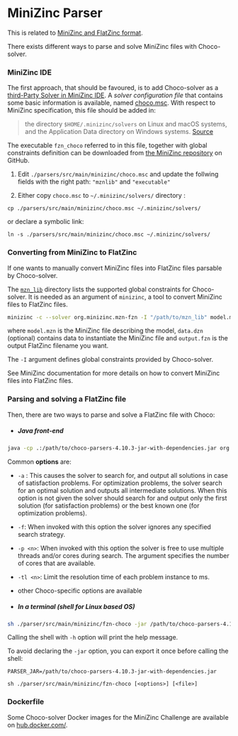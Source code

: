 MiniZinc Parser
===============

This is related to [MiniZinc and FlatZinc format](http://www.minizinc.org).

There exists different ways to parse and solve MiniZinc files with Choco-solver.

### MiniZinc IDE

The first approach, that should be favoured, is to add Choco-solver as a [third-Party Solver in MiniZinc IDE](https://www.minizinc.org/doc-2.5.5/en/fzn-spec.html#solver-configuration-files). 
A *solver configuration file* that contains some basic information is available, named [choco.msc](https://github.com/chocoteam/choco-solver/blob/master/parsers/src/main/minizinc/choco.msc).
With respect to MiniZinc specification, this file should be added in:
> the directory `$HOME/.minizinc/solvers` on Linux and macOS systems, and the Application Data directory on Windows systems.
> [Source](https://www.minizinc.org/doc-2.4.3/en/fzn-spec.html#solver-configuration-files)

The executable `fzn_choco` referred to in this file, together with global constraints definition can be downloaded from [the MiniZinc repository](https://github.com/chocoteam/choco-solver/tree/master/parsers/src/main/minizinc) on GitHub.
    
1. Edit `./parsers/src/main/minizinc/choco.msc` and 
update the follwing fields with the right path: `"mznlib"` and `"executable"`
                                                                             
2. Either copy `choco.msc` to `~/.minizinc/solvers/` directory :

````shell
cp ./parsers/src/main/minizinc/choco.msc ~/.minizinc/solvers/
````
or declare a symbolic link:
````shell
ln -s ./parsers/src/main/minizinc/choco.msc ~/.minizinc/solvers/
````


### Converting from MiniZinc to FlatZinc

If one wants to manually convert MiniZinc files into FlatZinc files parsable by Choco-solver. 

The [`mzn_lib`](https://github.com/chocoteam/choco-solver/blob/master/parsers/src/main/minizinc/mzn_lib) directory lists the supported global constraints for Choco-solver.
It is needed as an argument of `minizinc`, a tool to convert MiniZinc files to FlatZinc files. 
    
```bash
minizinc -c --solver org.minizinc.mzn-fzn -I "/path/to/mzn_lib" model.mzn -d data.dzn -o output.fzn
```

where `model.mzn` is the MiniZinc file describing the model, 
`data.dzn` (optional) contains data to instantiate the MiniZinc file and
`output.fzn` is the output FlatZinc filename you want.

The `-I` argument defines global constraints provided by Choco-solver.

See MiniZinc documentation for more details on how to convert MiniZinc files into FlatZinc files.

### Parsing and solving a FlatZinc file

Then, there are two ways to parse and solve a FlatZinc file with Choco:

* ##### Java front-end

```bash
java -cp .:/path/to/choco-parsers-4.10.3-jar-with-dependencies.jar org.chocosolver.parser.flatzinc.ChocoFZN [<options>] [<file>]
```
  
Common __options__ are:
* ```-a``` : This causes the solver to search for, and output all solutions in case of satisfaction problems. For optimization problems, the solver search for an optimal solution and outputs all intermediate solutions. When this option is not given the solver should search for and output only the first solution (for satisfaction problems) or the best known one (for optimization problems).
* ```-f```: When invoked with this option the solver ignores any specified search strategy.
* ```-p <n>```: When invoked with this option the solver is free to use multiple threads and/or cores during search.  The argument <n> specifies the number of cores that are available. 
* ```-tl <n>```: Limit the resolution time of each problem instance to <n> ms.
* other Choco-specific options are available
  
* ##### In a terminal (shell for Linux based OS)
  
```bash 
sh ./parser/src/main/minizinc/fzn-choco -jar /path/to/choco-parsers-4.10.3-jar-with-dependencies.jar [<options>] [<file>]
```

Calling the shell with `-h` option will print the help message.

To avoid declaring the `-jar` option, you can export it once before calling the shell:

   `PARSER_JAR=/path/to/choco-parsers-4.10.3-jar-with-dependencies.jar`
   
   `sh ./parser/src/main/minizinc/fzn-choco [<options>] [<file>]`


### Dockerfile

Some Choco-solver Docker images for the MiniZinc Challenge are available on [hub.docker.com/](https://hub.docker.com/repository/docker/chocoteam/choco-solver-mzn/general).
